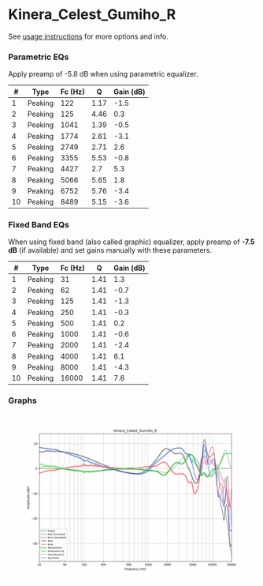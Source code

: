 # Kinera_Celest_Gumiho_R
See [usage instructions](https://github.com/jaakkopasanen/AutoEq#usage) for more options and info.

### Parametric EQs
Apply preamp of -5.8 dB when using parametric equalizer.

|   # | Type    |   Fc (Hz) |    Q |   Gain (dB) |
|-----|---------|-----------|------|-------------|
|   1 | Peaking |       122 | 1.17 |        -1.5 |
|   2 | Peaking |       125 | 4.46 |         0.3 |
|   3 | Peaking |      1041 | 1.39 |        -0.5 |
|   4 | Peaking |      1774 | 2.61 |        -3.1 |
|   5 | Peaking |      2749 | 2.71 |         2.6 |
|   6 | Peaking |      3355 | 5.53 |        -0.8 |
|   7 | Peaking |      4427 | 2.7  |         5.3 |
|   8 | Peaking |      5066 | 5.65 |         1.8 |
|   9 | Peaking |      6752 | 5.76 |        -3.4 |
|  10 | Peaking |      8489 | 5.15 |        -3.6 |

### Fixed Band EQs
When using fixed band (also called graphic) equalizer, apply preamp of **-7.5 dB** (if available) and set gains manually with these parameters.

|   # | Type    |   Fc (Hz) |    Q |   Gain (dB) |
|-----|---------|-----------|------|-------------|
|   1 | Peaking |        31 | 1.41 |         1.3 |
|   2 | Peaking |        62 | 1.41 |        -0.7 |
|   3 | Peaking |       125 | 1.41 |        -1.3 |
|   4 | Peaking |       250 | 1.41 |        -0.3 |
|   5 | Peaking |       500 | 1.41 |         0.2 |
|   6 | Peaking |      1000 | 1.41 |        -0.6 |
|   7 | Peaking |      2000 | 1.41 |        -2.4 |
|   8 | Peaking |      4000 | 1.41 |         6.1 |
|   9 | Peaking |      8000 | 1.41 |        -4.3 |
|  10 | Peaking |     16000 | 1.41 |         7.6 |

### Graphs
![](./Kinera_Celest_Gumiho_R.png)
